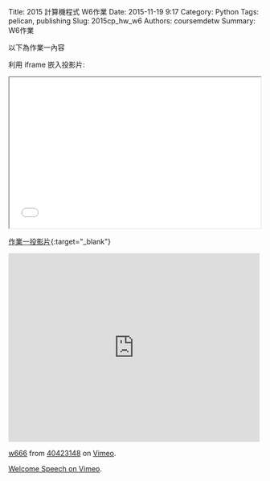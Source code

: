 Title: 2015 計算機程式 W6作業
Date: 2015-11-19 9:17
Category: Python
Tags: pelican, publishing
Slug: 2015cp_hw_w6
Authors: coursemdetw
Summary: W6作業

以下為作業一內容

利用 iframe 嵌入投影片:

<iframe src="40423148_cp_w6_p.html" width="500" height="300"></iframe>

[作業一投影片](40423148_cp_w6_p.html){:target="_blank"}
<iframe src="https://player.vimeo.com/video/145730142" width="500" height="375" frameborder="0" webkitallowfullscreen mozallowfullscreen allowfullscreen></iframe> <p><a href="https://vimeo.com/145730142">w666</a> from <a href="https://vimeo.com/user44512429">40423148</a> on <a href="https://vimeo.com">Vimeo</a>.</p>


<p><a href="https://vimeo.com/137724068">Welcome Speech on <a href="https://vimeo.com">Vimeo</a>.</p>